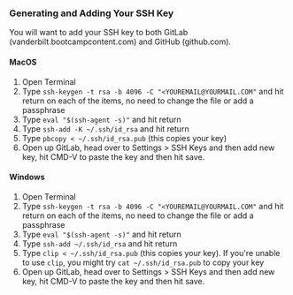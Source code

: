 ### Generating and Adding Your SSH Key

You will want to add your SSH key to both GitLab (vanderbilt.bootcampcontent.com) and GitHub (github.com).

#### MacOS

1. Open Terminal
2. Type `ssh-keygen -t rsa -b 4096 -C "<YOUREMAIL@YOURMAIL.COM"` and hit return on each of the items, no need to change the file or add a passphrase
3. Type `eval "$(ssh-agent -s)"` and hit return
4. Type `ssh-add -K ~/.ssh/id_rsa` and hit return
5. Type `pbcopy < ~/.ssh/id_rsa.pub` (this copies your key)
6. Open up GitLab, head over to Settings > SSH Keys and then add new key, hit CMD-V to paste the key and then hit save.

#### Windows

1. Open Terminal
2. Type `ssh-keygen -t rsa -b 4096 -C "<YOUREMAIL@YOURMAIL.COM"` and hit return on each of the items, no need to change the file or add a passphrase
3. Type `eval "$(ssh-agent -s)"` and hit return
4. Type `ssh-add ~/.ssh/id_rsa` and hit return
5. Type `clip < ~/.ssh/id_rsa.pub` (this copies your key). If you're unable to use `clip`, you might try `cat ~/.ssh/id_rsa.pub` to copy your key
6. Open up GitLab, head over to Settings > SSH Keys and then add new key, hit CMD-V to paste the key and then hit save.
